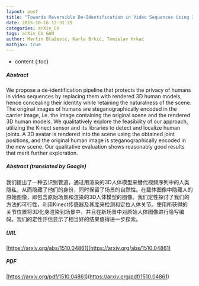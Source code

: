 ```yaml
---
layout: post
title: "Towards Reversible De-Identification in Video Sequences Using 3D Avatars and Steganography"
date: 2015-10-16 12:31:29
categories: arXiv_CV
tags: arXiv_CV GAN
author: Martin Blažević, Karla Brkić, Tomislav Hrkać
mathjax: true
---
```


* content
{:toc}

##### Abstract
We propose a de-identification pipeline that protects the privacy of humans in video sequences by replacing them with rendered 3D human models, hence concealing their identity while retaining the naturalness of the scene. The original images of humans are steganographically encoded in the carrier image, i.e. the image containing the original scene and the rendered 3D human models. We qualitatively explore the feasibility of our approach, utilizing the Kinect sensor and its libraries to detect and localize human joints. A 3D avatar is rendered into the scene using the obtained joint positions, and the original human image is steganographically encoded in the new scene. Our qualitative evaluation shows reasonably good results that merit further exploration.

##### Abstract (translated by Google)
我们提出了一种去识别管道，通过用渲染的3D人体模型来替代视频序列中的人类隐私，从而隐藏了他们的身份，同时保留了场景的自然性。在载体图像中隐藏人的原始图像，即包含原始场景和渲染的3D人体模型的图像。我们定性探讨了我们的方法的可行性，利用Kinect传感器及其库来检测和定位人体关节。使用所获得的关节位置将3D化身渲染到场景中，并且在新场景中对原始人体图像进行隐写编码。我们的定性评估显示了相当好的结果值得进一步探索。

##### URL
[https://arxiv.org/abs/1510.04861](https://arxiv.org/abs/1510.04861)

##### PDF
[https://arxiv.org/pdf/1510.04861](https://arxiv.org/pdf/1510.04861)

